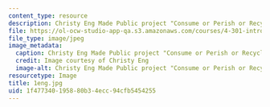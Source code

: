 ```yaml
---
content_type: resource
description: Christy Eng Made Public project "Consume or Perish or Recycle and Flourish"
file: https://ol-ocw-studio-app-qa.s3.amazonaws.com/courses/4-301-introduction-to-the-visual-arts-spring-2007/1f477340195880b34ecc94cfb5454255_1eng.jpg
file_type: image/jpeg
image_metadata:
  caption: Christy Eng Made Public project "Consume or Perish or Recycle and Flourish"
  credit: Image courtesy of Christy Eng
  image-alt: Christy Eng Made Public project "Consume or Perish or Recycle and Flourish"
resourcetype: Image
title: 1eng.jpg
uid: 1f477340-1958-80b3-4ecc-94cfb5454255
---
```

